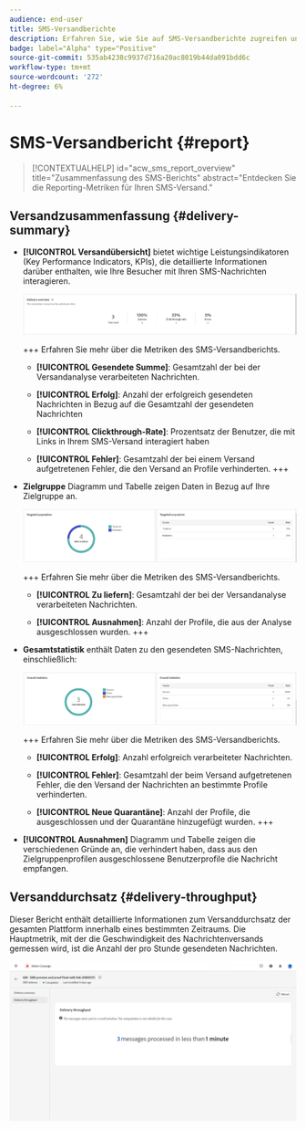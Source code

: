 ```yaml
---
audience: end-user
title: SMS-Versandberichte
description: Erfahren Sie, wie Sie auf SMS-Versandberichte zugreifen und diese verwenden
badge: label="Alpha" type="Positive"
source-git-commit: 535ab4238c9937d716a20ac8019b44da091bdd6c
workflow-type: tm+mt
source-wordcount: '272'
ht-degree: 6%

---
```


# SMS-Versandbericht {#report}

>[!CONTEXTUALHELP]
>id="acw_sms_report_overview"
>title="Zusammenfassung des SMS-Berichts"
>abstract="Entdecken Sie die Reporting-Metriken für Ihren SMS-Versand."

## Versandzusammenfassung {#delivery-summary}

* **[!UICONTROL Versandübersicht]** bietet wichtige Leistungsindikatoren (Key Performance Indicators, KPIs), die detaillierte Informationen darüber enthalten, wie Ihre Besucher mit Ihren SMS-Nachrichten interagieren.

  ![](assets/reporting_sms_3.png)

  +++ Erfahren Sie mehr über die Metriken des SMS-Versandberichts.

   * **[!UICONTROL Gesendete Summe]**: Gesamtzahl der bei der Versandanalyse verarbeiteten Nachrichten.

   * **[!UICONTROL Erfolg]**: Anzahl der erfolgreich gesendeten Nachrichten in Bezug auf die Gesamtzahl der gesendeten Nachrichten

   * **[!UICONTROL Clickthrough-Rate]**: Prozentsatz der Benutzer, die mit Links in Ihrem SMS-Versand interagiert haben

   * **[!UICONTROL Fehler]**: Gesamtzahl der bei einem Versand aufgetretenen Fehler, die den Versand an Profile verhinderten.
+++

* **Zielgruppe** Diagramm und Tabelle zeigen Daten in Bezug auf Ihre Zielgruppe an.

  ![](assets/reporting_sms_4.png)

  +++ Erfahren Sie mehr über die Metriken des SMS-Versandberichts.

   * **[!UICONTROL Zu liefern]**: Gesamtzahl der bei der Versandanalyse verarbeiteten Nachrichten.

   * **[!UICONTROL Ausnahmen]**: Anzahl der Profile, die aus der Analyse ausgeschlossen wurden.
+++


* **Gesamtstatistik** enthält Daten zu den gesendeten SMS-Nachrichten, einschließlich:

  ![](assets/reporting_sms_5.png)

  +++ Erfahren Sie mehr über die Metriken des SMS-Versandberichts.

   * **[!UICONTROL Erfolg]**: Anzahl erfolgreich verarbeiteter Nachrichten.

   * **[!UICONTROL Fehler]**: Gesamtzahl der beim Versand aufgetretenen Fehler, die den Versand der Nachrichten an bestimmte Profile verhinderten.

   * **[!UICONTROL Neue Quarantäne]**: Anzahl der Profile, die ausgeschlossen und der Quarantäne hinzugefügt wurden.
+++

* **[!UICONTROL Ausnahmen]** Diagramm und Tabelle zeigen die verschiedenen Gründe an, die verhindert haben, dass aus den Zielgruppenprofilen ausgeschlossene Benutzerprofile die Nachricht empfangen.

## Versanddurchsatz {#delivery-throughput}

Dieser Bericht enthält detaillierte Informationen zum Versanddurchsatz der gesamten Plattform innerhalb eines bestimmten Zeitraums. Die Hauptmetrik, mit der die Geschwindigkeit des Nachrichtenversands gemessen wird, ist die Anzahl der pro Stunde gesendeten Nachrichten.

![](assets/reporting_sms_2.png)

